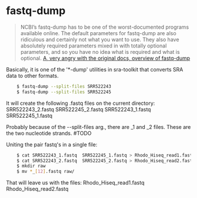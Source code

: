 # fastq-dump

> NCBI’s fastq-dump has to be one of the worst-documented programs available online. The default parameters for fastq-dump are also ridiculous and certainly not what you want to use. They also have absolutely required parameters mixed in with totally optional parameters, and so you have no idea what is required and what is optional. [A, very angry with the original docs, overview of fastq-dump](https://edwards.sdsu.edu/research/fastq-dump/)

Basically, it is one of the '*-dump' utilities in sra-toolkit that converts SRA data to other formats.
```sh
    $ fastq-dump --split-files SRR522243
    $ fastq-dump --split-files SRR522245
```
It will create the following .fastq files on the current directory:
SRR522243_2.fastq  SRR522245_2.fastq
SRR522243_1.fastq  SRR522245_1.fastq

Probably because of the --split-files arg., there are _1 and _2 files. These are the two nucleotide strands. #TODO

Uniting the pair fastq's in a single file:
```sh
    $ cat SRR522243_1.fastq  SRR522245_1.fastq > Rhodo_Hiseq_read1.fastq
    $ cat SRR522243_2.fastq  SRR522245_2.fastq > Rhodo_Hiseq_read2.fastq
    $ mkdir raw 
    $ mv *_[12].fastq raw/
```

That will leave us with the files:
Rhodo_Hiseq_read1.fastq  Rhodo_Hiseq_read2.fastq